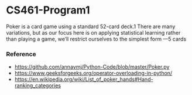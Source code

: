 # CS461-Program1
Poker is a card game using a standard 52-card deck.1  There are many variations, but as our focus here is on applying statistical learning rather than playing a game, we’ll restrict ourselves to the simplest form —5 cards


### Reference
- https://github.com/annaymj/Python-Code/blob/master/Poker.py
- https://www.geeksforgeeks.org/operator-overloading-in-python/
- https://en.wikipedia.org/wiki/List_of_poker_hands#Hand-ranking_categories
